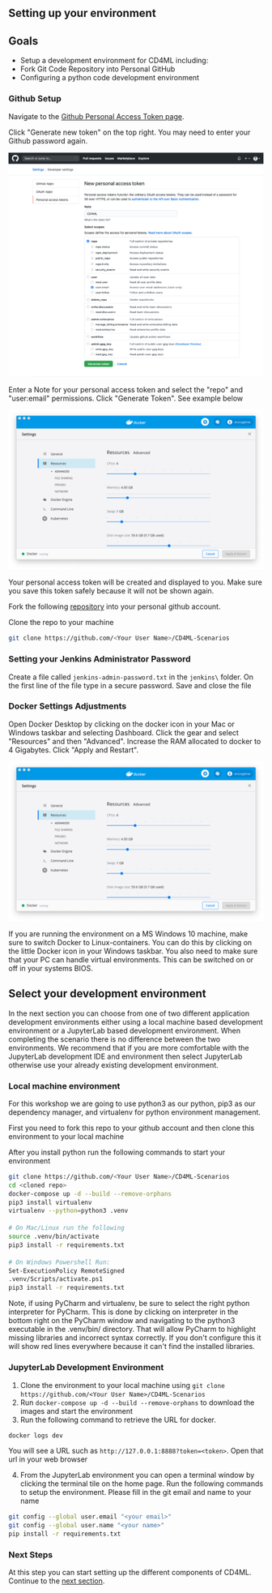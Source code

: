 ## Setting up your environment 

## Goals

* Setup a development environment for CD4ML including:
* Fork Git Code Repository into Personal GitHub
* Configuring a python code development environment

### Github Setup
Navigate to the [Github Personal Access Token page](https://github.com/settings/tokens).

Click "Generate new token" on the top right. You may need to enter your Github password again.

![TokenSettings](./images/TokenSettings.png)

Enter a Note for your personal access token and select the "repo" and "user:email" permissions. Click "Generate Token". See example below

![DockerSettings](./images/DockerSettings.png)

Your personal access token will be created and displayed to you. Make sure you save this token safely because it will not be shown again.

Fork the following [repository](https://github.com/ThoughtWorksInc/CD4ML-Scenarios) into your personal github account.

Clone the repo to your machine
```bash
git clone https://github.com/<Your User Name>/CD4ML-Scenarios
```

### Setting your Jenkins Administrator Password
Create a file called `jenkins-admin-password.txt` in the `jenkins\` folder. On the first line of the file type in a secure password. Save and close the file

### Docker Settings Adjustments
Open Docker Desktop by clicking on the docker icon in your Mac or Windows taskbar and selecting Dashboard. Click the gear and select "Resources" and then "Advanced". Increase the RAM allocated to docker to 4 Gigabytes. Click "Apply and Restart".

![DockerSettings](./images/DockerSettings.png)

If you are running the environment on a MS Windows 10 machine, make sure to switch Docker to Linux-containers.
You can do this by clicking on the little Docker icon in your Windows taskbar.
You also need to make sure that your PC can handle virtual environments. This can be switched on or off in your systems BIOS.

## Select your development environment
In the next section you can choose from one of two different application development 
environments either using a local machine based development environment or a 
JupyterLab based development environment. When completing the scenario there is no 
difference between the two environments. We recommend that if you are more comfortable 
with the JupyterLab development IDE and environment then select JupyterLab otherwise use 
your already existing development environment.

### Local machine environment
For this workshop we are going to use python3 as our python, pip3 as our dependency manager, 
and virtualenv for python environment management.

First you need to fork this repo to your github account and then clone this environment to your local machine

After you install python run the following commands to start your environment
```bash
git clone https://github.com/<Your User Name>/CD4ML-Scenarios
cd <cloned repo>
docker-compose up -d --build --remove-orphans
pip3 install virtualenv
virtualenv --python=python3 .venv

# On Mac/Linux run the following
source .venv/bin/activate
pip3 install -r requirements.txt

# On Windows Powershell Run:
Set-ExecutionPolicy RemoteSigned
.venv/Scripts/activate.ps1
pip3 install -r requirements.txt
```

Note, if using PyCharm and virtualenv, be sure to select the right python interpreter for PyCharm. 
This is done by clicking on interpreter in the bottom right on the PyCharm window and 
navigating to the python3 executable in the .venv/bin/ directory. That will allow PyCharm 
to highlight missing libraries and incorrect syntax correctly. If you don't configure this 
it will show red lines everywhere because it can't find the installed libraries.

### JupyterLab Development Environment
1. Clone the environment to your local machine using `git clone https://github.com/<Your User Name>/CD4ML-Scenarios`
2. Run `docker-compose up -d --build --remove-orphans` to download the images and start the environment
3. Run the following command to retrieve the URL for docker. 
```bash
docker logs dev
```
You will see a URL such as `http://127.0.0.1:8888?token=<token>`. Open that url in your web browser

4. From the JupyterLab environment you can open a terminal window by clicking the terminal tile on the home page. Run the following commands to setup the environment. Please fill in the git email and name to your name 
```bash
git config --global user.email "<your email>"
git config --global user.name "<your name>"
pip install -r requirements.txt
```

### Next Steps

At this step you can start setting up the different components of CD4ML. Continue to the [next section](https://github.com/ThoughtworksInc/CD4ML-Scenarios/blob/master/instructions/2-SetupJenkins.md).
